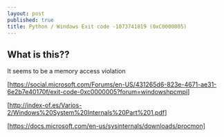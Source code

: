 ```yaml
---
layout: post
published: true
title: Python / Windows Exit code -1073741819 (0xC0000005)
---
```

## What is this??

It seems to be a memory access violation 

[https://social.microsoft.com/Forums/en-US/431265d6-823e-4671-ae31-6e2b7e40170f/exit-code-0xc0000005?forum=windowshpcmpi]

[http://index-of.es/Varios-2/Windows%20System%20Internals%20Part%201.pdf]

[https://docs.microsoft.com/en-us/sysinternals/downloads/procmon]
